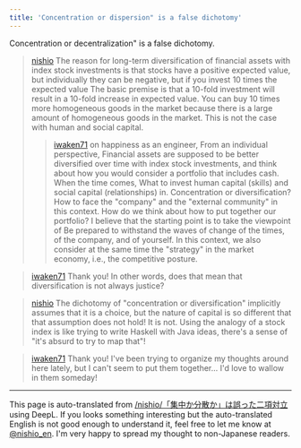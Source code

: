 ```yaml
---
title: 'Concentration or dispersion" is a false dichotomy'
---
```


Concentration or decentralization" is a false dichotomy.

> [nishio](https://twitter.com/nishio/status/1781732249928601784) The reason for long-term diversification of financial assets with index stock investments is that stocks have a positive expected value, but individually they can be negative, but if you invest 10 times the expected value The basic premise is that a 10-fold investment will result in a 10-fold increase in expected value. You can buy 10 times more homogeneous goods in the market because there is a large amount of homogeneous goods in the market. This is not the case with human and social capital.
>  >[iwaken71](https://twitter.com/iwaken71/status/1781732249928601784) on happiness as an engineer,
>  From an individual perspective,
>  Financial assets are supposed to be better diversified over time with index stock investments, and think about how you would consider a portfolio that includes cash.
>  When the time comes,
>  What to invest human capital (skills) and social capital (relationships) in. Concentration or diversification?
>  How to face the "company" and the "external community" in this context. How do we think about how to put together our portfolio?
>  I believe that the starting point is to take the viewpoint of
>  Be prepared to withstand the waves of change of the times, of the company, and of yourself.
>  In this context, we also consider at the same time the "strategy" in the market economy, i.e., the competitive posture.

> [iwaken71](https://twitter.com/iwaken71/status/1781753871347618271) Thank you!
>  In other words, does that mean that diversification is not always justice?

> [nishio](https://twitter.com/nishio/status/1781757705235100031) The dichotomy of "concentration or diversification" implicitly assumes that it is a choice, but the nature of capital is so different that that assumption does not hold! It is not. Using the analogy of a stock index is like trying to write Haskell with Java ideas, there's a sense of "it's absurd to try to map that"!

> [iwaken71](https://twitter.com/iwaken71/status/1781804633536729508) Thank you!
>  I've been trying to organize my thoughts around here lately, but I can't seem to put them together... I'd love to wallow in them someday!

---
This page is auto-translated from [/nishio/「集中か分散か」は誤った二項対立](https://scrapbox.io/nishio/「集中か分散か」は誤った二項対立) using DeepL. If you looks something interesting but the auto-translated English is not good enough to understand it, feel free to let me know at [@nishio_en](https://twitter.com/nishio_en). I'm very happy to spread my thought to non-Japanese readers.